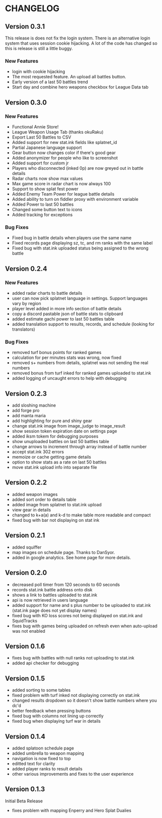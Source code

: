 # CHANGELOG

## Version 0.3.1
This release is does not fix the login system.  There is an alternative login system
that uses session cookie hijacking.  A lot of the code has changed so this is release
is still a little buggy.

### New Features
* login with cookie hijacking
* The most requested feature.  An upload all battles button.
* Early version of a last 50 battles trend
* Start day and combine hero weapons checkbox for League Data tab

## Version 0.3.0
### New Features
* Functional Annie Store!
* League Weapon Usage Tab (thanks okuRaku)
* Export Last 50 Battles to CSV
* Added support for new stat.ink fields like splatnet_id
* Partial Japanese language support
* Gear button now changes color if there's good gear
* Added anonymizer for people who like to screenshot
* Added support for custom jr
* Players who disconnected (inked 0p) are now greyed out in battle details
* Radar charts now show max values
* Max game score in radar chart is now always 100
* Support to show splat fest power
* Added Enemy Team Power for league battle details
* Added ability to turn on fiddler proxy with environment variable
* Added Power to last 50 battles
* Changed some button text to icons
* Added tracking for exceptions

### Bug Fixes
* Fixed bug in battle details when players use the same name
* Fixed records page displaying sz, tc, and rm ranks with the same label
* Fixed bug with stat.ink uploaded status being assigned to the wrong battle

## Version 0.2.4
### New Features
* added radar charts to battle details
* user can now pick splatnet language in settings.  Support languages vary by region
* player level added in more info section of battle details
* copy a discord pastable json of battle stats to clipboard
* added estimate gachi power to last 50 battles table
* added translation support to results, records, and schedule (looking for translators)

### Bug Fixes
* removed turf bonus points for ranked games
* calculation for per minutes stats was wrong, now fixed
* removed s+ numbers from details, splatnet was not sending the real numbers
* removed bonus from turf inked for ranked games uploaded to stat.ink
* added logging of uncaught errors to help with debugging

## Version 0.2.3

* add sloshing machine
* add forge pro
* add manta maria
* add highlighting for pure and shiny gear
* change stat.ink image from image_judge to image_result
* show session token expiration date on settings page
* added iksm tokem for debugging purposes
* show unuploaded battles on last 50 battles table
* change arrows to increment through array instead of battle number
* accept stat.ink 302 errors
* memoize or cache getting game details
* option to show stats as a rate on last 50 battles
* move stat.ink upload info into separate file

## Version 0.2.2
* added weapon images
* added sort order to details table
* added image from splatnet to stat.ink upload
* view gear in details
* changed to k+a(a) and k-d to make table more readable and compact
* fixed bug with bar not displaying on stat ink


## Version 0.2.1

* added squiffer
* map images on schedule page.  Thanks to DanSyor.
* added in google analytics.  See home page for more details.

## Version 0.2.0

* decreased poll timer from 120 seconds to 60 seconds
* records stat.ink battle address onto disk
* shows a link to battles uploaded to stat.ink
* api is now retrieved in users language
* added support for name and s plus number to be uploaded to stat.ink (stat.ink page does not yet display names)
* fixed bug with KO loss scores not being displayed on stat.ink and SquidTracks
* fixes bug with games being uploaded on refresh even when auto-upload was not enabled

## Version 0.1.6

* fixes bug with battles with null ranks not uploading to stat.ink
* added api checker for debugging

## Version 0.1.5

* added sorting to some tables
* fixed problem with turf inked not displaying correctly on stat.ink
* changed results dropdown so it doesn't show battle numbers where you dc'd
* better feedback when pressing buttons
* fixed bug with columns not lining up correctly
* fixed bug when displaying turf war in details

## Version 0.1.4

* added splatoon schedule page
* added umbrella to weapon mapping
* navigation is now fixed to top
* editted text for clarity
* added player ranks to result details
* other various improvements and fixes to the user experience

## Version 0.1.3
Initial Beta Release

* fixes problem with mapping Enperry and Hero Splat Dualies
